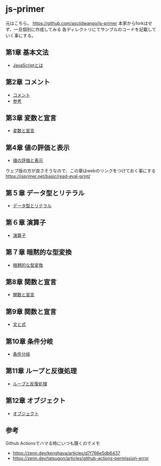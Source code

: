 # js-primer

元はこちら。 <https://github.com/asciidwango/js-primer>
本家からforkはせず、一旦個別に作成してみる
各ディレクトリにてサンプルのコードを記載していく事にする。

## 第1章 基本文法

* [JavaScriptとは](./chapter1)

## 第2章 コメント

* [コメント](./chapter2/comment.js)
* [参考](https://qiita.com/rana_kualu/items/3ec7a5fdf6a62fd6eecb#-----)

## 第3章 変数と宣言

* [変数と宣言](./chapter3/variable.js)

## 第4章 値の評価と表示

* [値の評価と表示](./chapter4/example/index.html)

ウェブ版の方が良さそうなので、この章はwebのリンクをつけておく事にする
<https://jsprimer.net/basic/read-eval-print/>

## 第５章 データ型とリテラル

* [データ型とリテラル](./chapter5/index.html)

## 第６章 演算子

* [演算子](./chapter6/index.html)

## 第７章 暗黙的な型変換

* [暗黙的な型変換](./chapter7/index.html)

## 第8章 関数と宣言

* [関数と宣言](./chapter8/index.html)

## 第9章 関数と宣言

* [文と式](./chapter9/index.html)

## 第10章 条件分岐

* [条件分岐](./chapter10/index.html)

## 第11章 ループと反復処理

* [ループと反復処理](./chapter11/index.html)

## 第12章 オブジェクト

* [オブジェクト](./chapter12/index.html)

## 参考

Github Actionsでハマる時にいつも躓くのでメモ

* <https://zenn.dev/kenghaya/articles/d7f766e5db6437>
* <https://zenn.dev/tatsugon/articles/github-actions-permission-error>
